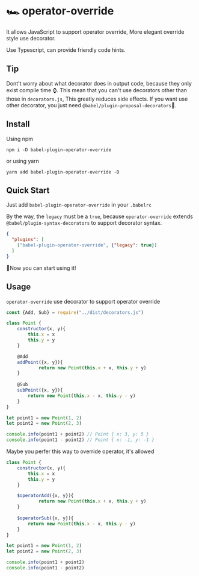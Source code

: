 # 🏎️ operator-override

It allows JavaScript to support operator override, More elegant override style use decorator. 

Use Typescript, can provide friendly code hints.

## Tip

Dont't worry about what decorator does in output code, because they only exist compile time ⌚️. This mean that you can't use decorators other than those in `decorators.js`,  This greatly reduces side effects. If you want use other decorator, you just need `@babel/plugin-proposal-decorators`🎣.

## Install

Using npm

```
npm i -D babel-plugin-operator-override
```

or using yarn

```
yarn add babel-plugin-operator-override -D
```

## Quick Start

Just add `babel-plugin-operator-override` in your `.babelrc` 

By the way, the `legacy` must be a `true`, because `operator-override` extends `@babel/plugin-syntax-decorators` to support decorator syntax.

```json
{
  "plugins": [
    ["babel-plugin-operator-override", {"legacy": true}]
  ]
}
```

🎉Now you can start using it!

## Usage

`operator-override` use decorator to support operator override

```js
const {Add, Sub} = require("../dist/decorators.js")

class Point {
	constructor(x, y){
		this.x = x
		this.y = y
	}

	@Add
  	addPoint({x, y}){
    		return new Point(this.x + x, this.y + y)
	}
	
	@Sub
	subPoint({x, y}){
		return new Point(this.x - x, this.y - y)
	}
}

let point1 = new Point(1, 2)
let point2 = new Point(2, 3)

console.info(point1 + point2) // Point { x: 3, y: 5 }
console.info(point1 - point2) // Point { x: -1, y: -1 }
```

Maybe you perfer this way to override operator, it's allowed

```js
class Point {
	constructor(x, y){
		this.x = x
		this.y = y
	}

	$operatorAdd({x, y}){
    		return new Point(this.x + x, this.y + y)
	}
	
	$operatorSub({x, y}){
		return new Point(this.x - x, this.y - y)
	}
}

let point1 = new Point(1, 2)
let point2 = new Point(2, 3)

console.info(point1 + point2)
console.info(point1 - point2)
```

